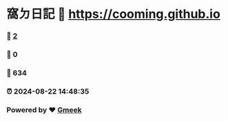 #  窩ㄉ日記 :link: https://cooming.github.io 
### :page_facing_up:  [2](https://cooming.github.io/tag.html) 
### :speech_balloon: 0 
### :hibiscus: 634 
### :alarm_clock: 2024-08-22 14:48:35 
### Powered by :heart: [Gmeek](https://github.com/Meekdai/Gmeek)
